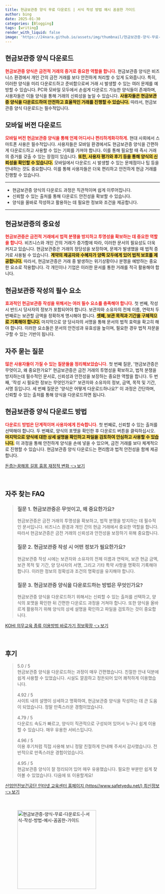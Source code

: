 ```yaml
---
title: 현금보관증 양식 무료 다운로드 | 서식 작성 방법 예시 꼼꼼한 가이드
author: bing
date: 2025-01-30
categories: [Blogging]
tags: [writing]
render_with_liquid: false
image: 'https://24nara.github.io/assets/img/thumbnail/현금보관증-양식-무료-다운로드-|-서식-작성-방법-예시-꼼꼼한-가이드.webp'
---
```



<h2 id='현금보관증_양식_다운로드'>현금보관증 양식 다운로드</h2>

<p><b><span style="color: #ee2323;">현금보관증 양식은 금전적 거래의 증거로 중요한 역할을 합니다.</span></b> 현금보관증 양식은 비즈니스 환경에서 개인 간의 금전 거래를 보다 안전하게 처리할 수 있게 도와줍니다. 특히, 이러한 양식을 미리 다운로드하고 준비함으로써 거래 시 발생할 수 있는 여러 문제를 예방할 수 있습니다. PC와 모바일 모두에서 손쉽게 다운로드 가능한 양식들이 존재하며, 사용자들은 이들 양식을 통해 거래의 신뢰성을 높일 수 있습니다. <b><span style="background-color: #ffe066;">사용자들은 현금보관증 양식을 다운로드하여 안전하고 효율적인 거래를 진행할 수 있습니다.</span></b> 따라서, 현금보관증 양식 다운로드는 필수적입니다.</p>

<h2 id='모바일_버전_다운로드'>모바일 버전 다운로드</h2>

<p><b><span style="color: #ee2323;">모바일 버전 현금보관증 양식을 통해 언제 어디서나 편리하게화각하게.</span></b> 현대 사회에서 스마트폰 사용은 필수적입니다. 사용자들은 모바일 환경에서도 현금보관증 양식을 간편하게 다운로드하고 사용할 수 있는 기회를 가져야 합니다. 이를 통해 필요할 때 즉시 거래의 증거를 갖출 수 있는 장점이 있습니다. <b><span style="background-color: #ffe066;">또한, 사용자 평가와 후기 등을 통해 양식의 신뢰성을 확인할 수 있습니다.</span></b> 모바일에서 다운로드 시 발생할 수 있는 문제점이나 팁 등을 안내하는 것도 중요합니다. 이를 통해 사용자들은 더욱 편리하고 안전하게 현금 거래를 진행할 수 있습니다.</p>

<hr />

<ul>
    <li>현금보관증 양식의 다운로드 과정은 직관적이며 쉽게 이루어집니다.</li>
    <li>신뢰할 수 있는 출처를 통해 다운로드 안전성을 확보할 수 있습니다.</li>
    <li>양식을 올바로 작성하고 활용하는 데 필요한 정보와 조건을 제공합니다.</li>
</ul>

<hr />

<h2 id='현금보관증_중요성'>현금보관증의 중요성</h2>

<p><b><span style="color: #ee2323;">현금보관증은 금전적 거래에서 법적 분쟁을 방지하고 투명성을 확보하는 데 중요한 역할을 합니다.</span></b> 비즈니스와 개인 간의 거래가 증가함에 따라, 이러한 문서의 필요성도 더욱 커지고 있습니다. 현금보관증은 거래의 정당성을 보장하며, 문제가 발생했을 때 법적 증거로 사용될 수 있습니다. <b><span style="background-color: #ffe066;">계약의 제공자와 수혜자가 양쪽 모두에게 있어 법적 보호를 제공합니다.</span></b> 따라서, 현금보관증은 거래 중 발생하는 위기상황이나 분쟁을 예방하는 중요한 요소로 작용합니다. 각 개인이나 기업은 이러한 문서를 통한 거래를 적극 활용해야 합니다.</p>

<h2 id='현금보관증_작성_필수_요소'>현금보관증 작성의 필수 요소</h2>

<p><b><span style="color: #ee2323;">효과적인 현금보관증 작성을 위해서는 여러 필수 요소를 충족해야 합니다.</span></b> 첫 번째, 작성 시 반드시 당사자의 정보가 포함되어야 합니다. 보관자와 소유자의 전체 이름, 연락처 두 번째로는 보관할 금액을 정확하게 명시해야 합니다. <b><span style="background-color: #ffe066;">셋째, 보관 목적과 기간을 구체적으로 기록해야 합니다.</span></b> 마지막으로 양 당사자의 서명을 통해 문서의 법적 효력을 확고히 해야 합니다. 이러한 요소들은 문서의 안전성과 유효성을 높이며, 필요한 경우 법적 자문을 구할 수 있는 기반이 됩니다.</p>

<h2 id='자주_묻는_질문'>자주 묻는 질문</h2>

<p><b><span style="color: #ee2323;">많은 사용자들이 가질 수 있는 질문들을 정리해보았습니다.</span></b> 첫 번째 질문, '현금보관증은 무엇이고, 왜 중요한가요?' 현금보관증은 금전 거래의 투명성을 확보하고, 법적 분쟁을 방지하는데 필수적인 문서로, 신뢰성과 안전성을 보장하는 중요한 역할을 합니다. 두 번째, '작성 시 필요한 정보는 무엇인가요?' 보관자와 소유자의 정보, 금액, 목적 및 기간, 서명 등입니다. 세 번째 질문은 '양식은 어떻게 다운로드하나요?' 이 과정은 간단하며, 신뢰할 수 있는 출처를 통해 양식을 다운로드하면 됩니다.</p>

<h2 id='다운로드_방법'>현금보관증 양식 다운로드 방법</h2>

<p><b><span style="color: #ee2323;">다운로드 방법은 단계적이며 사용자에게 친숙합니다.</span></b> 첫 번째로, 신뢰할 수 있는 출처를 선택해야 합니다. 두 번째로, 양식의 포맷을 확인한 후 다운로드 버튼을 클릭하십시오. <b><span style="background-color: #ffe066;">마지막으로 양식에 대한 상세 설명을 확인하고 파일을 검토하여 안심하고 사용할 수 있습니다.</span></b> 이 과정을 통해 안전하게 양식을 손에 넣을 수 있으며, 금전 거래를 보다 체계적으로 진행할 수 있습니다. 현금보관증 양식 다운로드는 편리함과 법적 안전성을 함께 제공합니다.</p>


<p><a class="click-button" title="돈줍는꿈해몽 길몽 흉몽 재정적 변화" href="https://24nara.github.io/posts/%EB%8F%88%EC%A4%8D%EB%8A%94%EA%BF%88%ED%95%B4%EB%AA%BD-%EA%B8%B8%EB%AA%BD-%ED%9D%89%EB%AA%BD-%EC%9E%AC%EC%A0%95%EC%A0%81-%EB%B3%80%ED%99%94/" rel="dofollow">돈줍는꿈해몽 길몽 흉몽 재정적 변화 👈 보기</a></p><br>
<h2 id='자주_찾는_FAQ'>자주 찾는 FAQ</h2>
<div itemscope="" itemtype="https://schema.org/FAQPage">
<blockquote>
<div itemscope="" itemprop="mainEntity" itemtype="https://schema.org/Question">
<h3 itemprop="name">질문 1. 현금보관증은 무엇이고, 왜 중요한가요?</h3>
<div itemscope="" itemprop="acceptedAnswer" itemtype="https://schema.org/Answer">
<span itemprop="text">
<p>현금보관증은 금전 거래의 투명성을 확보하고, 법적 분쟁을 방지하는 데 필수적인 문서입니다. 비즈니스 환경과 개인 간의 현금 거래에서 중요한 역할을 합니다. 따라서 현금보관증은 금전 거래의 신뢰성과 안전성을 보장하기 위해 중요합니다.</p>
</span>
</div>
</div>
<div itemscope="" itemprop="mainEntity" itemtype="https://schema.org/Question">
<h3 itemprop="name">질문 2. 현금보관증 작성 시 어떤 정보가 필요한가요?</h3>
<div itemscope="" itemprop="acceptedAnswer" itemtype="https://schema.org/Answer">
<span itemprop="text">
<p>현금보관증 작성 시에는 보관자와 소유자의 전체 이름과 연락처, 보관 현금 금액, 보관 목적 및 기간, 양 당사자의 서명, 그리고 기타 특약 사항을 명확히 기록해야 합니다. 이러한 정보의 정확성과 조건의 명확성을 유지해야 합니다.</p>
</span>
</div>
</div>
<div itemscope="" itemprop="mainEntity" itemtype="https://schema.org/Question">
<h3 itemprop="name">질문 3. 현금보관증 양식을 다운로드하는 방법은 무엇인가요?</h3>
<div itemscope="" itemprop="acceptedAnswer" itemtype="https://schema.org/Answer">
<span itemprop="text">
<p>현금보관증 양식을 다운로드하기 위해서는 신뢰할 수 있는 출처를 선택하고, 양식의 포맷을 확인한 뒤 간편한 다운로드 과정을 거쳐야 합니다. 또한 양식을 올바르게 활용하기 위해 양식의 상세 설명을 확인하고 파일을 검토하는 것이 중요합니다.</p>
</span>
</div>
</div>
</blockquote>
</div>
<p><a class="click-button" title="KOHI 의무교육 종류 이용방법 바로가기 정보확장" href="https://24nara.github.io/posts/KOHI-%EC%9D%98%EB%AC%B4%EA%B5%90%EC%9C%A1-%EC%A2%85%EB%A5%98-%EC%9D%B4%EC%9A%A9%EB%B0%A9%EB%B2%95-%EB%B0%94%EB%A1%9C%EA%B0%80%EA%B8%B0-%EC%A0%95%EB%B3%B4%ED%99%95%EC%9E%A5/" rel="dofollow">KOHI 의무교육 종류 이용방법 바로가기 정보확장 👈 보기</a></p><br>
<h2 id='후기'>후기</h2>
<div itemscope itemtype="https://schema.org/Product">
  <blockquote>
  <div itemprop="review" itemscope itemtype="https://schema.org/Review">
      <div itemprop="reviewRating" itemscope itemtype="https://schema.org/Rating"> <span itemprop="ratingValue">5.0</span> / <span itemprop="bestRating">5</span> </div>
      <span itemprop="reviewBody">현금보관증 양식을 다운로드하는 과정이 매우 간편했습니다. 친절한 안내 덕분에 쉽게 사용할 수 있었습니다. 시설도 깔끔하고 정돈되어 있어 쾌적하게 이용했습니다.</span>
  </div>
  <br>
  <div itemprop="review" itemscope itemtype="https://schema.org/Review">
      <div itemprop="reviewRating" itemscope itemtype="https://schema.org/Rating"> <span itemprop="ratingValue">4.92</span> / <span itemprop="bestRating">5</span> </div>
      <span itemprop="reviewBody">사이트 내의 설명이 상세하고 명확하여, 현금보관증 양식을 작성하는 데 큰 도움이 되었습니다. 정말 만족스러운 경험이었습니다.</span>
  </div>
  <br>
  <div itemprop="review" itemscope itemtype="https://schema.org/Review">
      <div itemprop="reviewRating" itemscope itemtype="https://schema.org/Rating"> <span itemprop="ratingValue">4.79</span> / <span itemprop="bestRating">5</span> </div>
      <span itemprop="reviewBody">다운로드 속도가 빠르고, 양식이 직관적으로 구성되어 있어서 누구나 쉽게 이용할 수 있습니다. 매우 유용한 서비스입니다.</span>
  </div>
  <br>
  <div itemprop="review" itemscope itemtype="https://schema.org/Review">
      <div itemprop="reviewRating" itemscope itemtype="https://schema.org/Rating"> <span itemprop="ratingValue">4.96</span> / <span itemprop="bestRating">5</span> </div>
      <span itemprop="reviewBody">이용 후기처럼 직접 사용해 보니 정말 친절하게 안내해 주셔서 감사했습니다. 전반적으로 만족스러운 경험이었습니다.</span>
  </div>
  <br>
  <div itemprop="review" itemscope itemtype="https://schema.org/Review">
      <div itemprop="reviewRating" itemscope itemtype="https://schema.org/Rating"> <span itemprop="ratingValue">4.95</span> / <span itemprop="bestRating">5</span> </div>
      <span itemprop="reviewBody">현금보관증 양식이 잘 정리되어 있어 매우 유용했습니다. 필요한 부분만 쉽게 찾아볼 수 있었습니다. 다음에 또 이용할게요!</span>
  </div>
  </blockquote>
</div>
<p><a class="click-button" title="산업안전보건공단 인터넷 교육센터 홈페이지 (https//www.safetyedu.net/) 최신정보" href="https://24nara.github.io/posts/%EC%82%B0%EC%97%85%EC%95%88%EC%A0%84%EB%B3%B4%EA%B1%B4%EA%B3%B5%EB%8B%A8-%EC%9D%B8%ED%84%B0%EB%84%B7-%EA%B5%90%EC%9C%A1%EC%84%BC%ED%84%B0-%ED%99%88%ED%8E%98%EC%9D%B4%EC%A7%80-(httpswww.safetyedu.net)-%EC%B5%9C%EC%8B%A0%EC%A0%95%EB%B3%B4/" rel="dofollow">산업안전보건공단 인터넷 교육센터 홈페이지 (https//www.safetyedu.net/) 최신정보 👈 보기</a></p><br>
<figure class="image"><img src="https://24nara.github.io/assets/img/thumbnail/현금보관증-양식-무료-다운로드-|-서식-작성-방법-예시-꼼꼼한-가이드.webp" alt="현금보관증-양식-무료-다운로드-|-서식-작성-방법-예시-꼼꼼한-가이드" width="256" height="256"></figure>